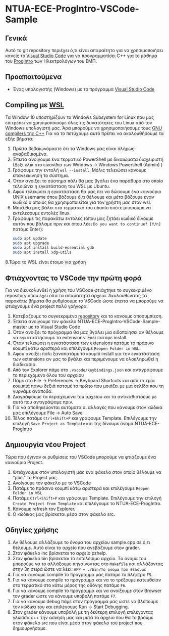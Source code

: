 # NTUA-ECE-ProgIntro-VSCode-Sample

## Γενικά
Αυτό το git repository περιέχει ό,τι είναι απαραίτητο για να χρησιμοποιήσει κανείς το [Visual Studio Code][code] για να προγραμματίσει C++ για το μάθημα του [Progintro] των Ηλεκτρολόγων του ΕΜΠ.

## Προαπαιτούμενα
* Ένας υπολογιστής (Windows) με το πρόγραμμα [Visual Studio Code][code]

## Compiling με [WSL]
Τα Window 10 υποστηρίζουν το Windows Subsystem for Linux που μας επιτρέπει να χρησιμοποιούμε όλες τις δυνατότητες του Linux από τον Windows υπολογιστή μας. Άρα μπορούμε να χρησιμοποιήσουμε τους [GNU compilers της C++][gcc]
Για να το πετύχουμε αυτό πρέπει να ακολουθήσουμε τα εξής βήματα:

1. Πρώτα βεβαιωνόμαστε ότι τα Windows μας είναι πλήρως αναβαθμισμένα. 
2. Έπειτα ανοίγουμε ένα τερματικό PowerShell με δικαιώματα διαχειριστή (Δεξί κλικ στο εικονίδιο των Windows -> Windows Powershell (Admin) )
3. Γράφουμε την εντολή `wsl --install`. Μόλις τελειώσει κάνουμε επανεκκίνηση το σύστημα.
4. Όταν ανοίξει το σύστημα πάλι θα μας βγάλει ένα παράθυρο στο οποίο τελειώνει η εγκατάσταση του WSL με Ubuntu.
5. Αφού τελειώσει η εγκατάσταση θα μας πει να δώσουμε ένα καινούριο UNIX username όπου βάζουμε ό,τι θέλουμε και μέτα βάζουμε έναν κωδικό ο οποίος θα χρησιμοποιείται για τον χρήστη μας στον wsl.
6. Μετά θα μας βάλει στο τερματικό του ubuntu οπότε μπορούμε να εκτελέσουμε εντολές linux.
7. Γράφουμε τις παρακάτω εντολές (όπου μας ζητάει κωδικό δίνουμε αυτόν που βάλαμε πριν και όπου λέει `Do you want to continue? [Y/n]` πατάμε Enter): 
    ```sh
    sudo apt update
    sudo apt upgrade
    sudo apt install build-essential gdb
    sudo apt install xdg-utils
    ```
8.Τώρα το WSL είναι έτοιμο για χρήση

## Φτιάχνοντας το VSCode την πρώτη φορά
Για να διευκολυνθεί η χρήση του VSCode φτιάχτηκε το συγκεκριμένο repository όπου έχει όλα τα απαραίτητα αρχεία.
Ακολουθώντας τα παρακάτω βήματα θα ρυθμίσουμε το VSCode ώστε έπειτα να μπορούμε να φτιάχνουμε ένα project πολύ γρήγορα.

1. Κατεβάζουμε το συγκεκριμένο [repository][zip] και το κανουμε αποσυμπίεση.
2. Έπειτα ανοίγουμε τον φάκελο NTUA-ECE-ProgIntro-VSCode-Sample-master με το Visual Studio Code
3. Όταν ανοίξει το πρόγραμμα θα μας βγάλει μια ειδοποίησει αν θέλουμε να εγκαταστήσουμε τα extensions. Εκεί πατάμε install.
4. Όταν τελειώσει η εγκατάσταση των extensions πατάμε το πράσινο κουμπί κάτω αριστερά και επιλέγουμε `Reopen Folder in WSL`.
5. Αφου ανοίξει πάλι ξαναπατάμε το κουμπί install για την εγκατάσταση των extensions αν μας το βγάλει και περιμένουμε να ολοκληρωθεί η διαδικασία.
6. Από τον Explorer πάμε στο `.vscode/keybindings.json` και αντιγράφουμε το περιεχόμενο όλου του αρχείου
7. Πάμε στο File -> Preferences -> Keyboard Shortcuts και από τα τρία κουμπιά πάνω δεξιά παταμέ το πρώτο που μοιάζει με μια σελίδα που τη γυρνάμε ανάποδα.
9. Διαγράφουμε τα περιεχόμενα του αρχείου και τα αντικαθιστούμε με αυτό που αντιγράψαμε πριν.
10. Για να αποθηκεύονται αυτόματα οι αλλαγές που κάνουμε στον κώδικα μας επιλέγουμε File -> Auto Save
11. Τέλος πατάμε `Ctrl+Shift+P` και γράφουμε Template. Επιλέγουμε την επιλογή `Save Project as Template` και της δίνουμε όνομα NTUA-ECE-ProgIntro

## Δημιουργία νέου Project
Τώρα που έγιναν οι ρυθμίσεις του VSCode μπορούμε να φτιάξουμε ένα καινούριο Project.

1. Φτιάχνουμε στον υπολογιστή μας ένα φάκελο στον οποίο θέλουμε να "μπει" το Project μας.
2. Ανοίγουμε τον φάκελο με το VSCode
3. Πατάμε το πράσινο κουμπί κάτω αριστερά και επιλέγουμε `Reopen Folder in WSL`
4. Πατάμε `Ctrl+Shift+P` και γράφουμε Template. Επιλέγουμε την επιλογή `Create Project from Template` και επιλέγουμε το NTUA-ECE-ProgIntro.
5. Κάνουμε refresh τον Explorer.
6. Ο κώδικας μας βρίσκεται μέσα στον φάκελο src. 

## Οδηγίες χρήσης
1. Αν θέλουμε αλλάζουμε το όνομα του αρχείου sample.cpp σε ό,τι θέλουμε. Αυτό είναι το αρχείο που ανεβάζουμε στον grader.
2. Στον φάκελο inc βρίσκεται το αρχείο pzhelp.
3. Στον φάκελο bin βρίσκεται το εκτελέσιμο αρχείο. Tο όνομα του μπορούμε να το αλλάξουμε πηγαίνοντας στο `Makefile` και αλλάζοντας στην 3η σειρά ώστε να λέει: `APP = ./bin/Το όνομα που θέλουμε`
4. Για να κάνουμε compile το πρόγραμμα μας πατάμε το πλήκτρο `F5`.
5. Για να κάνουμε compile το πρόγραμμα και να το τρέξουμε κατευθείαν στο τερματικό στο κάτω μέρος της οθόνης πατάμε `F6`.
6. Για να κάνουμε compile το πρόγραμμα και να ανοίξουμε στον Browser τον grader ώστε να κάνουμε υποβολή πατάμε `F7`.
7. Για να κάνουμε debug πάμε στον πρόγραμμα μας ώστε να βλέπουμε τον κώδικα του και επιλέγουμε Run -> Start Debugging.
8. Στον grader κάνουμε υποβολή με τη δεύτερη επιλογή επιλέγοντας γλώσσα c++ την άσκησή μας και μετά το αρχείο που θα το βρούμε στον φάκελο src που είναι μέσα στον φάκελο του project που δημιουργήσαμε.

[code]: https://code.visualstudio.com/
[Progintro]: https://courses.softlab.ntua.gr/progintro/2021b/
[WSL]: https://docs.microsoft.com/en-us/windows/wsl/about
[gcc]: https://gcc.gnu.org/
[zip]: https://github.com/kkgiorgos/NTUA-ECE-ProgIntro-VSCode-Sample/archive/master.zip
